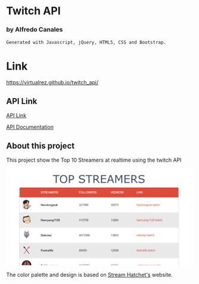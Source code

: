 # Twitch API
### by Alfredo Canales
```
Generated with Javascript, jQuery, HTML5, CSS and Bootstrap.
```
# Link

https://virtualrez.github.io/twitch_api/

## API Link
[API Link](https://api.twitch.tv/kraken/streams)

[API Documentation](https://dev.twitch.tv/docs/v5/reference/streams#get-live-streams)

## About this project

This project show the Top 10 Streamers at realtime using the twitch API

<img src="/assets/readme_img.png"></img>

The color palette and design is based on [Stream Hatchet's](https://streamhatchet.com/) website.
